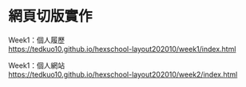 # 網頁切版實作

Week1：個人履歷<br>
https://tedkuo10.github.io/hexschool-layout202010/week1/index.html

Week1：個人網站<br>
https://tedkuo10.github.io/hexschool-layout202010/week2/index.html
